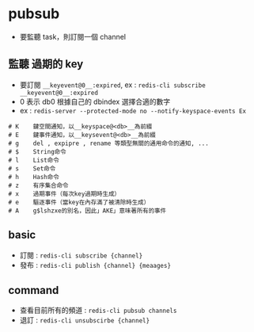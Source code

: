 # pubsub

- 要監聽 task，則訂閱一個 channel
## 監聽 過期的 key
- 要訂閱 `__keyevent@0__:expired`, ex : `redis-cli subscribe __keyevent@0__:expired`
- 0 表示 db0 根據自己的 dbindex 選擇合適的數字
- ex : `redis-server --protected-mode no --notify-keyspace-events Ex`
	
```
# K    鍵空間通知，以__keyspace@<db>__為前綴
# E    鍵事件通知，以__keysevent@<db>__為前綴
# g    del , expipre , rename 等類型無關的通用命令的通知, ...
# $    String命令
# l    List命令
# s    Set命令
# h    Hash命令
# z    有序集合命令
# x    過期事件（每次key過期時生成）
# e    驅逐事件（當key在內存滿了被清除時生成）
# A    g$lshzxe的別名，因此」AKE」意味著所有的事件
```

## basic

- 訂閱 : `redis-cli subscribe {channel}`
- 發布 : `redis-cli publish {channel} {meaages}`

## command

- 查看目前所有的頻道 : `redis-cli pubsub channels`
- 退訂 : `redis-cli unsubscirbe {channel}`